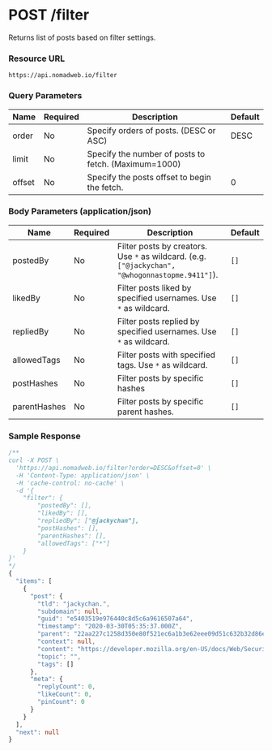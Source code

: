 # POST /filter

Returns list of posts based on filter settings.

### Resource URL
`https://api.nomadweb.io/filter`

### Query Parameters
| Name | Required | Description | Default |
|--|--|--|--|
| order | No | Specify orders of posts. (DESC or ASC) | DESC  |
| limit | No | Specify the number of posts to fetch. (Maximum=1000) |  |
| offset | No | Specify the posts offset to begin the fetch. | 0 |

### Body Parameters (application/json)

| Name | Required | Description | Default |
|--|--|--|--|
| postedBy | No | Filter posts by creators. Use `*` as wildcard. (e.g. `["@jackychan", "@whogonnastopme.9411"]`). | `[]`  |
| likedBy | No | Filter posts liked by specified usernames. Use `*` as wildcard. | `[]` |
| repliedBy | No | Filter posts replied by specified usernames. Use `*` as wildcard. | `[]` |
| allowedTags | No | Filter posts with specified tags. Use `*` as wildcard. | `[]` |
| postHashes | No | Filter posts by specific hashes | `[]` |
| parentHashes | No | Filter posts by specific parent hashes. | `[]` |

### Sample Response

```typescript
/**
curl -X POST \
  'https://api.nomadweb.io/filter?order=DESC&offset=0' \
  -H 'Content-Type: application/json' \
  -H 'cache-control: no-cache' \
  -d '{
    "filter": {
        "postedBy": [],
        "likedBy": [],
        "repliedBy": ["@jackychan"],
        "postHashes": [],
        "parentHashes": [],
        "allowedTags": ["*"]
    }
}'
*/
{
  "items": [
    {
      "post": {
        "tld": "jackychan.",
        "subdomain": null,
        "guid": "e5403519e976440c8d5c6a9616507a64",
        "timestamp": "2020-03-30T05:35:37.000Z",
        "parent": "22aa227c1258d350e80f521ec6a1b3e62eee09d51c632b32d86ebd5febf2e8e4",
        "context": null,
        "content": "https://developer.mozilla.org/en-US/docs/Web/Security/Securing_your_site/Turning_off_form_autocompletion\n",
        "topic": "",
        "tags": []
      },
      "meta": {
        "replyCount": 0,
        "likeCount": 0,
        "pinCount": 0
      }
    }
  ],
  "next": null
}
```
